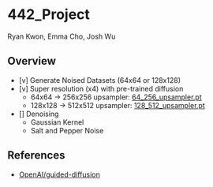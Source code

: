 # 442_Project

Ryan Kwon, Emma Cho, Josh Wu

## Overview
* [v] Generate Noised Datasets (64x64 or 128x128)
* [v] Super resolution (x4) with pre-trained diffusion
    * 64x64 -&gt; 256x256 upsampler: [64_256_upsampler.pt](https://openaipublic.blob.core.windows.net/diffusion/jul-2021/64_256_upsampler.pt)
    * 128x128 -&gt; 512x512 upsampler: [128_512_upsampler.pt](https://openaipublic.blob.core.windows.net/diffusion/jul-2021/128_512_upsampler.pt)
* [] Denoising
    * Gaussian Kernel
    * Salt and Pepper Noise

## References
* [OpenAI/guided-diffusion](https://github.com/openai/guided-diffusion)